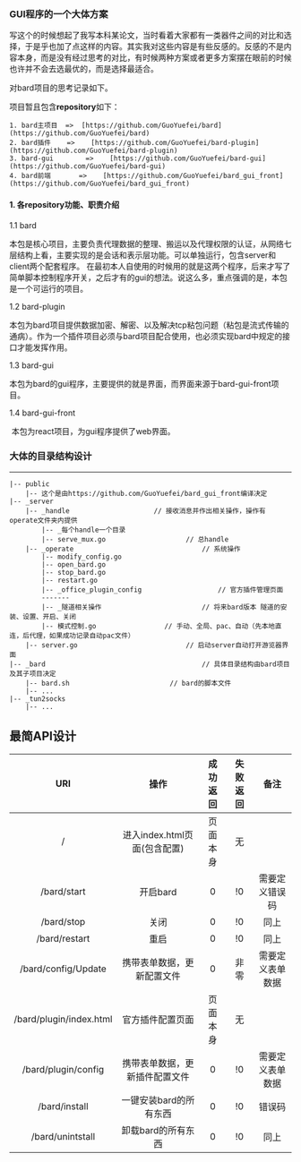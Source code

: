

### GUI程序的一个大体方案

写这个的时候想起了我写本科某论文，当时看着大家都有一类器件之间的对比和选择，于是乎也加了点这样的内容。其实我对这些内容是有些反感的。反感的不是内容本身，而是没有经过思考的对比，有时候两种方案或者更多方案摆在眼前的时候也许并不会去选最优的，而是选择最适合。

对bard项目的思考记录如下。

项目暂且包含**repository**如下：

	1. bard主项目	=>	[https://github.com/GuoYuefei/bard](https://github.com/GuoYuefei/bard)
 	2. bard插件  	 =>    [https://github.com/GuoYuefei/bard-plugin](https://github.com/GuoYuefei/bard-plugin)
 	3. bard-gui        =>    [https://github.com/GuoYuefei/bard-gui](https://github.com/GuoYuefei/bard-gui)
 	4. bard前端       =>    [https://github.com/GuoYuefei/bard_gui_front](https://github.com/GuoYuefei/bard_gui_front)



#### 1. 各repository功能、职责介绍

1.1 bard

​	本包是核心项目，主要负责代理数据的整理、搬运以及代理权限的认证，从网络七层结构上看，主要实现的是会话和表示层功能。可以单独运行，包含server和client两个配套程序。 在最初本人自使用的时候用的就是这两个程序，后来才写了简单脚本控制程序开关，之后才有的gui的想法。说这么多，重点强调的是，本包是一个可运行的项目。

1.2 bard-plugin 

​	本包为bard项目提供数据加密、解密、以及解决tcp粘包问题（粘包是流式传输的通病）。作为一个插件项目必须与bard项目配合使用，也必须实现bard中规定的接口才能发挥作用。

1.3 bard-gui

​	本包为bard的gui程序，主要提供的就是界面，而界面来源于bard-gui-front项目。

1.4 bard-gui-front

​	本包为react项目，为gui程序提供了web界面。















### 大体的目录结构设计

---
```
|-- public
    |-- 这个是由https://github.com/GuoYuefei/bard_gui_front编译决定
|-- _server
	|-- _handle						// 接收消息并作出相关操作，操作有operate文件夹内提供
		|-- _每个handle一个目录
		|-- serve_mux.go					// 总handle
	|-- _operate								// 系统操作
		|-- modify_config.go
		|-- open_bard.go
        |-- stop_bard.go
        |-- restart.go
        |-- _office_plugin_config					// 官方插件管理页面
        -------
        |-- _隧道相关操作			  				// 将来bard版本 隧道的安装、设置、开启、关闭
        |-- 模式控制.go					// 手动、全局、pac、自动（先本地直连，后代理，如果成功记录自动pac文件）
    |-- server.go							// 启动server自动打开游览器界面
|-- _bard										// 具体目录结构由bard项目及其子项目决定
    |-- bard.sh							// bard的脚本文件
    |-- ...
|-- _tun2socks
    |-- ...
```

## 最简API设计

|           URI           |              操作              | 成功返回 | 失败返回 |       备注       |
| :---------------------: | :----------------------------: | :------: | :------: | :--------------: |
|            /            |  进入index.html页面(包含配置)  | 页面本身 |    无    |                  |
|       /bard/start       |            开启bard            |    0     |    !0    |  需要定义错误码  |
|       /bard/stop        |              关闭              |    0     |    !0    |       同上       |
|      /bard/restart      |              重启              |    0     |    !0    |       同上       |
|   /bard/config/Update   |   携带表单数据，更新配置文件   |    0     |   非零   | 需要定义表单数据 |
| /bard/plugin/index.html |        官方插件配置页面        | 页面本身 |    无    |                  |
|   /bard/plugin/config   | 携带表单数据，更新插件配置文件 |    0     |    !0    | 需要定义表单数据 |
|      /bard/install      |     一键安装bard的所有东西     |    0     |    !0    |      错误码      |
|    /bard/unintstall     |       卸载bard的所有东西       |    0     |    !0    |       同上       |